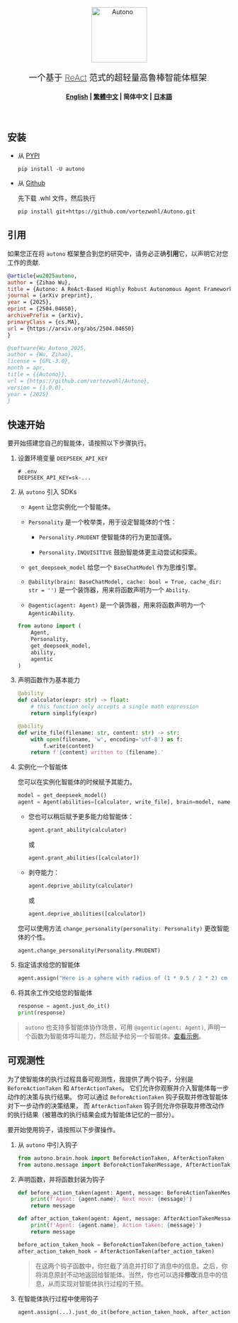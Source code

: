<div align="center">
    <p>
        <img src="https://github.com/vortezwohl/Autono/releases/download/autono_icon/autono_logo.png" alt="Autono" height="125">
    </p>
    <p style="font-weight: 200; font-size: 19px">
        一个基于 <a href="https://arxiv.org/abs/2210.03629">ReAct</a> 范式的超轻量高鲁棒智能体框架.
    </p>
</div>

<h4 align="center">
    <p>
        <a href="https://github.com/vortezwohl/Autono/blob/main/README.md">English</a> |
        <a href="https://github.com/vortezwohl/Autono/blob/main/i18n/README_zh-hant.md">繁體中文</a> |
        <b>简体中文</b> |
         <a href="https://github.com/vortezwohl/Autono/blob/main/i18n/README_ja-jp.md">日本語</a>
    </p>
</h4>

<h5></br></h5>

## 安装

- 从 [PYPI](https://pypi.org/project/autono/)

    ```shell
    pip install -U autono
    ```

- 从 [Github](https://github.com/vortezwohl/Autono/releases)

    先下载 .whl 文件，然后执行

    ```shell
    pip install git+https://github.com/vortezwohl/Autono.git
    ```

## 引用

如果您正在将 `autono` 框架整合到您的研究中，请务必正确**引用**它，以声明它对您工作的贡献.

```bibtex
@article{wu2025autono,
author = {Zihao Wu},
title = {Autono: A ReAct-Based Highly Robust Autonomous Agent Framework},
journal = {arXiv preprint},
year = {2025},
eprint = {2504.04650},
archivePrefix = {arXiv},
primaryClass = {cs.MA},
url = {https://arxiv.org/abs/2504.04650}
}
```
```bibtex
@software{Wu_Autono_2025,
author = {Wu, Zihao},
license = {GPL-3.0},
month = apr,
title = {{Autono}},
url = {https://github.com/vortezwohl/Autono},
version = {1.0.0},
year = {2025}
}
```

## 快速开始

要开始搭建您自己的智能体，请按照以下步骤执行。

1. 设置环境变量 `DEEPSEEK_API_KEY`

    ```
    # .env
    DEEPSEEK_API_KEY=sk-...
    ```

2. 从 `autono` 引入 SDKs

    - `Agent` 让您实例化一个智能体。

    - `Personality` 是一个枚举类，用于设定智能体的个性：

        - `Personality.PRUDENT` 使智能体的行为更加谨慎。

        - `Personality.INQUISITIVE` 鼓励智能体更主动尝试和探索。

    - `get_deepseek_model` 给您一个 `BaseChatModel` 作为思维引擎。

    - `@ability(brain: BaseChatModel, cache: bool = True, cache_dir: str = '')` 是一个装饰器，用来将函数声明为一个 `Ability`.

    - `@agentic(agent: Agent)` 是一个装饰器，用来将函数声明为一个  `AgenticAbility`.

    ```python
    from autono import (
        Agent,
        Personality,
        get_deepseek_model,
        ability,
        agentic
    )
    ```

3. 声明函数作为基本能力

    ```python
    @ability
    def calculator(expr: str) -> float:
        # this function only accepts a single math expression
        return simplify(expr)

    @ability
    def write_file(filename: str, content: str) -> str:
        with open(filename, 'w', encoding='utf-8') as f:
            f.write(content)
        return f'{content} written to {filename}.'
    ```

4. 实例化一个智能体

    您可以在实例化智能体的时候赋予其能力。

    ```python
    model = get_deepseek_model()
    agent = Agent(abilities=[calculator, write_file], brain=model, name='Autono', personality=Personality.INQUISITIVE)
    ```

    - 您也可以稍后赋予更多能力给智能体：

        ```python
        agent.grant_ability(calculator)
        ```

        或

        ```python
        agent.grant_abilities([calculator])
        ```

    - 剥夺能力：

        ```python
        agent.deprive_ability(calculator)
        ```

        或

        ```python
        agent.deprive_abilities([calculator])
        ```
    
    您可以使用方法 `change_personality(personality: Personality)` 更改智能体的个性。

    ```python
    agent.change_personality(Personality.PRUDENT)
    ```

5. 指定请求给您的智能体

    ```python
    agent.assign("Here is a sphere with radius of (1 * 9.5 / 2 * 2) cm and pi here is 3.14159, find the area and volume respectively then write the results into a file called 'result.txt'.")
    ```

6. 将其余工作交给您的智能体

    ```python
    response = agent.just_do_it()
    print(response)
    ```

> `autono` 也支持多智能体协作场景，可用 `@agentic(agent: Agent)`, 声明一个函数为智能体呼叫能力，然后赋予给另一个智能体。[查看示例](https://github.com/vortezwohl/Autono/blob/main/demo/multi_agent.py)。

## 可观测性

为了使智能体的执行过程具备可观测性，我提供了两个钩子，分别是 `BeforeActionTaken` 和 `AfterActionTaken`。
它们允许你观察并介入智能体每一步动作的决策与执行结果。
你可以通过 `BeforeActionTaken` 钩子获取并修改智能体对下一步动作的决策结果，
而 `AfterActionTaken` 钩子则允许你获取并修改动作的执行结果（被篡改的执行结果会成为智能体记忆的一部分）。

要开始使用钩子，请按照以下步骤操作。

1. 从 `autono` 中引入钩子

    ```python
    from autono.brain.hook import BeforeActionTaken, AfterActionTaken
    from autono.message import BeforeActionTakenMessage, AfterActionTakenMessage
    ```

2. 声明函数，并将函数封装为钩子

    ```python
    def before_action_taken(agent: Agent, message: BeforeActionTakenMessage):
        print(f'Agent: {agent.name}, Next move: {message}')
        return message

    def after_action_taken(agent: Agent, message: AfterActionTakenMessage):
        print(f'Agent: {agent.name}, Action taken: {message}')
        return message

    before_action_taken_hook = BeforeActionTaken(before_action_taken)
    after_action_taken_hook = AfterActionTaken(after_action_taken)
    ```

    > 在这两个钩子函数中，你拦截了消息并打印了消息中的信息。之后，你将消息原封不动地返回给智能体。当然，你也可以选择**修改**消息中的信息，从而实现对智能体执行过程的干预。

3. 在智能体执行过程中使用钩子

    ```python
    agent.assign(...).just_do_it(before_action_taken_hook, after_action_taken_hook)
    ```
